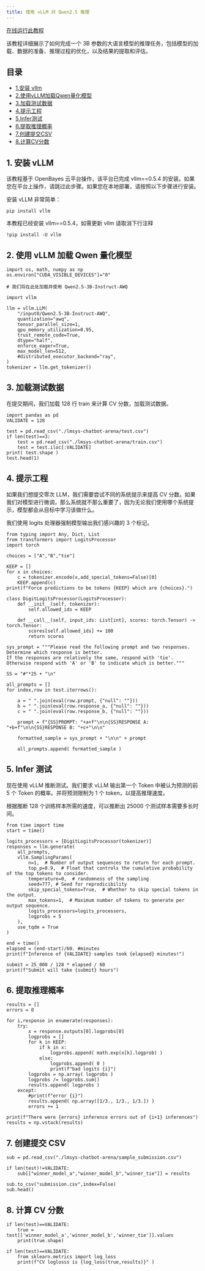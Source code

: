 ```yaml
---
title: 使用 vLLM 对 Qwen2.5 推理
---
```


[在线运行此教程](https://openbayes.com/console/hyperai-tutorials/containers/wmGLO8o5IiV)

该教程详细展示了如何完成一个 3B 参数的大语言模型的推理任务，包括模型的加载、数据的准备、推理过程的优化，以及结果的提取和评估。

## 目录

- [1.安装 vllm](#1.安装vllm)
- [2.使用vLLM加载Qwen量化模型](#2.使用vLLM加载Qwen量化模型)
- [3.加载测试数据](#3.加载测试数据)
- [4.提示工程](#4.提示工程)
- [5.Infer测试](#5.Infer测试)
- [6.提取推理概率](#6.提取推理概率)
- [7.创建提交CSV](#7.创建提交CSV)
- [8.计算CV分数](#8.计算CV分数)

## 1. 安装 vLLM

该教程基于 OpenBayes 云平台操作，该平台已完成 vllm==0.5.4 的安装。如果您在平台上操作，请跳过此步骤。如果您在本地部署，请按照以下步骤进行安装。

安装 vLLM 非常简单：

```
pip install vllm
```

本教程已经安装 vllm==0.5.4，如需更新 vllm 请取消下行注释

```
!pip install -U vllm
```

## 2. 使用 vLLM 加载 Qwen 量化模型

```
import os, math, numpy as np
os.environ["CUDA_VISIBLE_DEVICES"]="0"
```

```
# 我们将在此处加载并使用 Qwen2.5-3B-Instruct-AWQ

import vllm

llm = vllm.LLM(
    "/input0/Qwen2.5-3B-Instruct-AWQ",
    quantization="awq",
    tensor_parallel_size=1,
    gpu_memory_utilization=0.95,
    trust_remote_code=True,
    dtype="half",
    enforce_eager=True,
    max_model_len=512,
    #distributed_executor_backend="ray",
)
tokenizer = llm.get_tokenizer()
```

## 3. 加载测试数据

在提交期间，我们加载 128 行 train 来计算 CV 分数，加载测试数据。

```
import pandas as pd
VALIDATE = 128

test = pd.read_csv("./lmsys-chatbot-arena/test.csv")
if len(test)==3:
    test = pd.read_csv("./lmsys-chatbot-arena/train.csv")
    test = test.iloc[:VALIDATE]
print( test.shape )
test.head(1)
```

## 4. 提示工程

如果我们想提交零次 LLM，我们需要尝试不同的系统提示来提高 CV 分数。如果我们对模型进行微调，那么系统就不那么重要了，因为无论我们使用哪个系统提示，模型都会从目标中学习该做什么。

我们使用 logits 处理器强制模型输出我们感兴趣的 3 个标记。

```
from typing import Any, Dict, List
from transformers import LogitsProcessor
import torch

choices = ["A","B","tie"]

KEEP = []
for x in choices:
    c = tokenizer.encode(x,add_special_tokens=False)[0]
    KEEP.append(c)
print(f"Force predictions to be tokens {KEEP} which are {choices}.")

class DigitLogitsProcessor(LogitsProcessor):
    def __init__(self, tokenizer):
        self.allowed_ids = KEEP

    def __call__(self, input_ids: List[int], scores: torch.Tensor) -> torch.Tensor:
        scores[self.allowed_ids] += 100
        return scores
```

```
sys_prompt = """Please read the following prompt and two responses. Determine which response is better.
If the responses are relatively the same, respond with 'tie'. Otherwise respond with 'A' or 'B' to indicate which is better."""
```

```
SS = "#"*25 + "\n"
```

```
all_prompts = []
for index,row in test.iterrows():

    a = " ".join(eval(row.prompt, {"null": ""}))
    b = " ".join(eval(row.response_a, {"null": ""}))
    c = " ".join(eval(row.response_b, {"null": ""}))

    prompt = f"{SS}PROMPT: "+a+f"\n\n{SS}RESPONSE A: "+b+f"\n\n{SS}RESPONSE B: "+c+"\n\n"

    formatted_sample = sys_prompt + "\n\n" + prompt

    all_prompts.append( formatted_sample )
```

## 5. Infer 测试

现在使用 vLLM 推断测试。我们要求 vLLM 输出第一个 Token 中被认为预测的前 5 个 Token 的概率。并将预测限制为 1 个 token，以提高推理速度。

根据推断 128 个训练样本所需的速度，可以推断出 25000 个测试样本需要多长时间。

```
from time import time
start = time()

logits_processors = [DigitLogitsProcessor(tokenizer)]
responses = llm.generate(
    all_prompts,
    vllm.SamplingParams(
        n=1,  # Number of output sequences to return for each prompt.
        top_p=0.9,  # Float that controls the cumulative probability of the top tokens to consider.
        temperature=0,  # randomness of the sampling
        seed=777, # Seed for reprodicibility
        skip_special_tokens=True,  # Whether to skip special tokens in the output.
        max_tokens=1,  # Maximum number of tokens to generate per output sequence.
        logits_processors=logits_processors,
        logprobs = 5
    ),
    use_tqdm = True
)

end = time()
elapsed = (end-start)/60. #minutes
print(f"Inference of {VALIDATE} samples took {elapsed} minutes!")
```

```
submit = 25_000 / 128 * elapsed / 60
print(f"Submit will take {submit} hours")
```

## 6. 提取推理概率

```
results = []
errors = 0

for i,response in enumerate(responses):
    try:
        x = response.outputs[0].logprobs[0]
        logprobs = []
        for k in KEEP:
            if k in x:
                logprobs.append( math.exp(x[k].logprob) )
            else:
                logprobs.append( 0 )
                print(f"bad logits {i}")
        logprobs = np.array( logprobs )
        logprobs /= logprobs.sum()
        results.append( logprobs )
    except:
        #print(f"error {i}")
        results.append( np.array([1/3., 1/3., 1/3.]) )
        errors += 1

print(f"There were {errors} inference errors out of {i+1} inferences")
results = np.vstack(results)
```

## 7. 创建提交 CSV

```
sub = pd.read_csv("./lmsys-chatbot-arena/sample_submission.csv")

if len(test)!=VALIDATE:
    sub[["winner_model_a","winner_model_b","winner_tie"]] = results

sub.to_csv("submission.csv",index=False)
sub.head()
```

## 8. 计算 CV 分数

```
if len(test)==VALIDATE:
    true = test[['winner_model_a','winner_model_b','winner_tie']].values
    print(true.shape)
```

```
if len(test)==VALIDATE:
    from sklearn.metrics import log_loss
    print(f"CV loglosss is {log_loss(true,results)}" )
```
